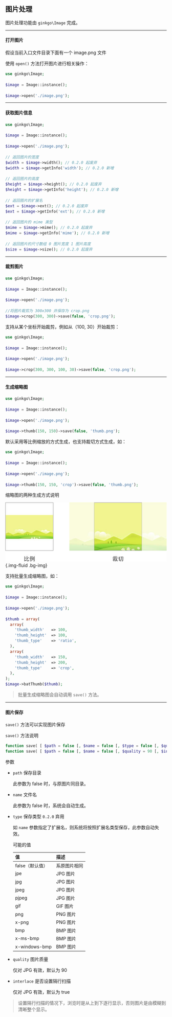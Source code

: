 ## 图片处理

图片处理功能由 `ginkgo\Image` 完成。

----------

#### 打开图片

假设当前入口文件目录下面有一个 image.png 文件

使用 `open()` 方法打开图片进行相关操作：

``` php
use ginkgo\Image;

$image = Image::instance();

$image->open('./image.png');
```

----------

#### 获取图片信息

``` php
use ginkgo\Image;

$image = Image::instance();

$image->open('./image.png');

// 返回图片的宽度
$width = $image->width(); // 0.2.0 起废弃
$width = $image->getInfo('width'); // 0.2.0 新增

// 返回图片的高度
$height = $image->height(); // 0.2.0 起废弃
$height = $image->getInfo('height'); // 0.2.0 新增

// 返回图片的扩展名
$ext = $image->ext(); // 0.2.0 起废弃
$ext = $image->getInfo('ext'); // 0.2.0 新增

// 返回图片的 mime 类型
$mime = $image->mime(); // 0.2.0 起废弃
$mime = $image->getInfo('mime'); // 0.2.0 新增

// 返回图片的尺寸数组 0 图片宽度 1 图片高度
$size = $image->size(); // 0.2.0 起废弃
```

----------

#### 裁剪图片

``` php
use ginkgo\Image;

$image = Image::instance();

$image->open('./image.png');

//将图片裁剪为 300x300 并保存为 crop.png
$image->crop(300, 300)->save(false, 'crop.png');
```

支持从某个坐标开始裁剪，例如从（100, 30）开始裁剪：

``` php
use ginkgo\Image;

$image = Image::instance();

$image->open('./image.png');

$image->crop(300, 300, 100, 30)->save(false, 'crop.png');
```

----------

#### 生成缩略图

``` php
use ginkgo\Image;

$image = Image::instance();

$image->open('./image.png');

$image->thumb(150, 150)->save(false, 'thumb.png');
```

默认采用等比例缩放的方式生成，也支持裁切方式生成，如：

``` php
use ginkgo\Image;

$image = Image::instance();

$image->open('./image.png');

$image->thumb(150, 150, 'crop')->save(false, 'thumb.png');
```

缩略图的两种生成方式说明

![缩略图的两种生成方式说明](thumb.jpg){.img-fluid .bg-img}

支持批量生成缩略图，如：

``` php
use ginkgo\Image;

$image = Image::instance();

$image->open('./image.png');

$thumb = array(
  array(
    'thumb_width'   => 100,
    'thumb_height'  => 100,
    'thumb_type'    => 'ratio',
  ),
  array(
    'thumb_width'   => 150,
    'thumb_height'  => 200,
    'thumb_type'    => 'crop',
  ),
);
$image->batThumb($thumb);
```

> 批量生成缩略图会自动调用 `save()` 方法。

----------

#### 图片保存

`save()` 方法可以实现图片保存

`save()` 方法说明

``` php
function save( [ $path = false [, $name = false [, $type = false [, $quality = 90 [, $interlace = true ]]]]] ) // 0.2.0 前
function save( [ $path = false [, $name = false [, $quality = 90 [, $interlace = true ]]]] ) // 0.2.0 及以后
```

参数

* `path` 保存目录

  此参数为 false 时，与原图片同目录。

* `name` 文件名

  此参数为 false 时，系统会自动生成。

* `type` 保存类型 `0.2.0` 弃用

  如 `name` 参数指定了扩展名，则系统将按照扩展名类型保存，此参数自动失效。

  可能的值

  | 值 | 描述 |
  | - | - |
  | false（默认值） | 系原图片相同 |
  | jpe | JPG 图片 |
  | jpg | JPG 图片 |
  | jpeg | JPG 图片 |
  | pjpeg | JPG 图片 |
  | gif | GIF 图片 |
  | png | PNG 图片 |
  | x-png | PNG 图片 |
  | bmp | BMP 图片 |
  | x-ms-bmp | BMP 图片 |
  | x-windows-bmp | BMP 图片 |

* `quality` 图片质量

  仅对 JPG 有效，默认为 90

* `interlace` 是否设置隔行扫描

  仅对 JPG 有效，默认为 true

> 设置隔行扫描的情况下，浏览时是从上到下逐行显示，否则图片是由模糊到清晰整个显示。
